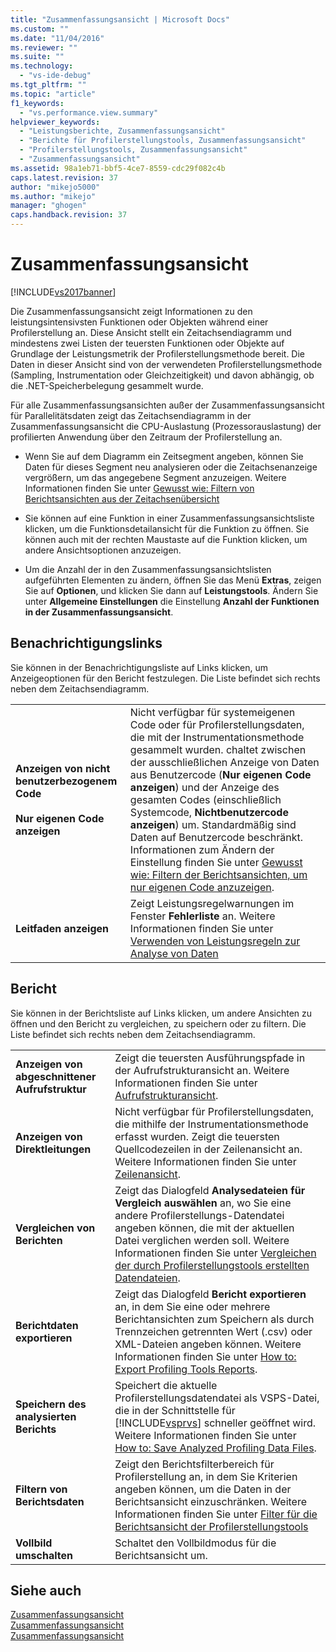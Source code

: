 ```yaml
---
title: "Zusammenfassungsansicht | Microsoft Docs"
ms.custom: ""
ms.date: "11/04/2016"
ms.reviewer: ""
ms.suite: ""
ms.technology: 
  - "vs-ide-debug"
ms.tgt_pltfrm: ""
ms.topic: "article"
f1_keywords: 
  - "vs.performance.view.summary"
helpviewer_keywords: 
  - "Leistungsberichte, Zusammenfassungsansicht"
  - "Berichte für Profilerstellungstools, Zusammenfassungsansicht"
  - "Profilerstellungstools, Zusammenfassungsansicht"
  - "Zusammenfassungsansicht"
ms.assetid: 98a1eb71-bbf5-4ce7-8559-cdc29f082c4b
caps.latest.revision: 37
author: "mikejo5000"
ms.author: "mikejo"
manager: "ghogen"
caps.handback.revision: 37
---
```

# Zusammenfassungsansicht
[!INCLUDE[vs2017banner](../code-quality/includes/vs2017banner.md)]

Die Zusammenfassungsansicht zeigt Informationen zu den leistungsintensivsten Funktionen oder Objekten während einer Profilerstellung an.  Diese Ansicht stellt ein Zeitachsendiagramm und mindestens zwei Listen der teuersten Funktionen oder Objekte auf Grundlage der Leistungsmetrik der Profilerstellungsmethode bereit.  Die Daten in dieser Ansicht sind von der verwendeten Profilerstellungsmethode \(Sampling, Instrumentation oder Gleichzeitigkeit\) und davon abhängig, ob die .NET\-Speicherbelegung gesammelt wurde.  
  
 Für alle Zusammenfassungsansichten außer der Zusammenfassungsansicht für Parallelitätsdaten zeigt das Zeitachsendiagramm in der Zusammenfassungsansicht die CPU\-Auslastung \(Prozessorauslastung\) der profilierten Anwendung über den Zeitraum der Profilerstellung an.  
  
-   Wenn Sie auf dem Diagramm ein Zeitsegment angeben, können Sie Daten für dieses Segment neu analysieren oder die Zeitachsenanzeige vergrößern, um das angegebene Segment anzuzeigen.  Weitere Informationen finden Sie unter [Gewusst wie: Filtern von Berichtsansichten aus der Zeitachsenübersicht](../profiling/how-to-filter-report-views-from-the-summary-timeline.md)  
  
-   Sie können auf eine Funktion in einer Zusammenfassungsansichtsliste klicken, um die Funktionsdetailansicht für die Funktion zu öffnen.  Sie können auch mit der rechten Maustaste auf die Funktion klicken, um andere Ansichtsoptionen anzuzeigen.  
  
-   Um die Anzahl der in den Zusammenfassungsansichtslisten aufgeführten Elementen zu ändern, öffnen Sie das Menü **Extras**, zeigen Sie auf **Optionen**, und klicken Sie dann auf **Leistungstools**.  Ändern Sie unter **Allgemeine Einstellungen** die Einstellung **Anzahl der Funktionen in der Zusammenfassungsansicht**.  
  
## Benachrichtigungslinks  
 Sie können in der Benachrichtigungsliste auf Links klicken, um Anzeigeoptionen für den Bericht festzulegen.  Die Liste befindet sich rechts neben dem Zeitachsendiagramm.  
  
|||  
|-|-|  
|**Anzeigen von nicht benutzerbezogenem Code**<br /><br /> **Nur eigenen Code anzeigen**|Nicht verfügbar für systemeigenen Code oder für Profilerstellungsdaten, die mit der Instrumentationsmethode gesammelt wurden.  chaltet zwischen der ausschließlichen Anzeige von Daten aus Benutzercode \(**Nur eigenen Code anzeigen**\) und der Anzeige des gesamten Codes \(einschließlich Systemcode, **Nichtbenutzercode anzeigen**\) um.  Standardmäßig sind Daten auf Benutzercode beschränkt.  Informationen zum Ändern der Einstellung finden Sie unter [Gewusst wie: Filtern der Berichtsansichten, um nur eigenen Code anzuzeigen](../profiling/how-to-filter-profiling-tools-report-views-to-display-just-my-code.md).|  
|**Leitfaden anzeigen**|Zeigt Leistungsregelwarnungen im Fenster **Fehlerliste** an.  Weitere Informationen finden Sie unter [Verwenden von Leistungsregeln zur Analyse von Daten](../profiling/using-performance-rules-to-analyze-data.md)|  
  
## Bericht  
 Sie können in der Berichtsliste auf Links klicken, um andere Ansichten zu öffnen und den Bericht zu vergleichen, zu speichern oder zu filtern.  Die Liste befindet sich rechts neben dem Zeitachsendiagramm.  
  
|||  
|-|-|  
|**Anzeigen von abgeschnittener Aufrufstruktur**|Zeigt die teuersten Ausführungspfade in der Aufrufstrukturansicht an.  Weitere Informationen finden Sie unter [Aufrufstrukturansicht](../profiling/call-tree-view.md).|  
|**Anzeigen von Direktleitungen**|Nicht verfügbar für Profilerstellungsdaten, die mithilfe der Instrumentationsmethode erfasst wurden.  Zeigt die teuersten Quellcodezeilen in der Zeilenansicht an.  Weitere Informationen finden Sie unter [Zeilenansicht](../profiling/lines-view.md).|  
|**Vergleichen von Berichten**|Zeigt das Dialogfeld **Analysedateien für Vergleich auswählen** an, wo Sie eine andere Profilerstellungs\-Datendatei angeben können, die mit der aktuellen Datei verglichen werden soll.  Weitere Informationen finden Sie unter [Vergleichen der durch Profilerstellungstools erstellten Datendateien](../profiling/comparing-performance-data-files.md).|  
|**Berichtdaten exportieren**|Zeigt das Dialogfeld **Bericht exportieren** an, in dem Sie eine oder mehrere Berichtansichten zum Speichern als durch Trennzeichen getrennten Wert \(.csv\) oder XML\-Dateien angeben können.  Weitere Informationen finden Sie unter [How to: Export Profiling Tools Reports](http://msdn.microsoft.com/de-de/174b5bd3-df9b-4fd4-88d4-76032ab90451).|  
|**Speichern des analysierten Berichts**|Speichert die aktuelle Profilerstellungsdatendatei als VSPS\-Datei, die in der Schnittstelle für [!INCLUDE[vsprvs](../code-quality/includes/vsprvs_md.md)] schneller geöffnet wird.  Weitere Informationen finden Sie unter [How to: Save Analyzed Profiling Data Files](http://msdn.microsoft.com/de-de/0340ddde-caf4-48ac-8af3-d15dcdade556).|  
|**Filtern von Berichtsdaten**|Zeigt den Berichtsfilterbereich für Profilerstellung an, in dem Sie Kriterien angeben können, um die Daten in der Berichtsansicht einzuschränken.  Weitere Informationen finden Sie unter [Filter für die Berichtsansicht der Profilerstellungstools](../profiling/performance-report-view-filter.md)|  
|**Vollbild umschalten**|Schaltet den Vollbildmodus für die Berichtsansicht um.|  
  
## Siehe auch  
 [Zusammenfassungsansicht](../profiling/summary-view-sampling-data.md)   
 [Zusammenfassungsansicht](../profiling/summary-view-instrumentation-data.md)   
 [Zusammenfassungsansicht](../profiling/summary-view-dotnet-memory-data.md)